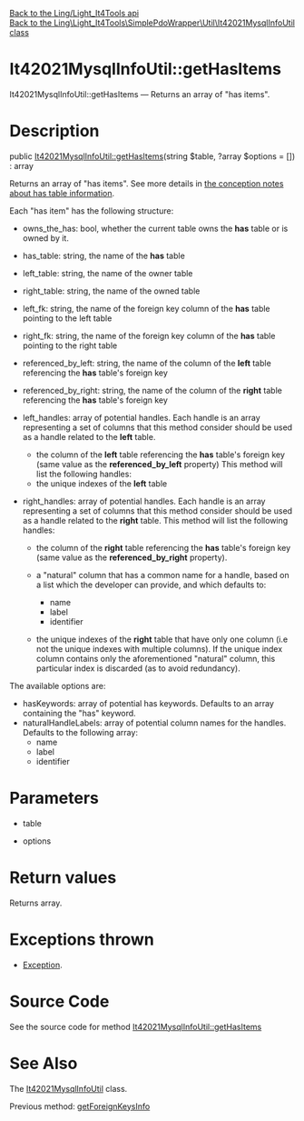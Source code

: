[Back to the Ling/Light_It4Tools api](https://github.com/lingtalfi/Light_It4Tools/blob/master/doc/api/Ling/Light_It4Tools.md)<br>
[Back to the Ling\Light_It4Tools\SimplePdoWrapper\Util\It42021MysqlInfoUtil class](https://github.com/lingtalfi/Light_It4Tools/blob/master/doc/api/Ling/Light_It4Tools/SimplePdoWrapper/Util/It42021MysqlInfoUtil.md)


It42021MysqlInfoUtil::getHasItems
================



It42021MysqlInfoUtil::getHasItems — Returns an array of "has items".




Description
================


public [It42021MysqlInfoUtil::getHasItems](https://github.com/lingtalfi/Light_It4Tools/blob/master/doc/api/Ling/Light_It4Tools/SimplePdoWrapper/Util/It42021MysqlInfoUtil/getHasItems.md)(string $table, ?array $options = []) : array




Returns an array of "has items".
See more details in [the conception notes about has table information](https://github.com/lingtalfi/SimplePdoWrapper/blob/master/doc/pages/conception-notes.md#the-has-table-information).

Each "has item" has the following structure:

- owns_the_has: bool, whether the current table owns the **has** table or is owned by it.
- has_table: string, the name of the **has** table
- left_table: string, the name of the owner table
- right_table: string, the name of the owned table
- left_fk: string, the name of the foreign key column of the **has** table pointing to the left table
- right_fk: string, the name of the foreign key column of the **has** table pointing to the right table
- referenced_by_left: string, the name of the column of the **left** table referencing the **has** table's foreign key
- referenced_by_right: string, the name of the column of the **right** table referencing the **has** table's foreign key
- left_handles: array of potential handles. Each handle is an array representing a set of columns that this method consider should be used as a handle related to the **left** table.
     - the column of the **left** table referencing the **has** table's foreign key (same value as the **referenced_by_left** property)
     This method will list the following handles:
     - the unique indexes of the **left** table

- right_handles: array of potential handles. Each handle is an array representing a set of columns that this method consider should be used as a handle related to the **right** table.
     This method will list the following handles:
     - the column of the **right** table referencing the **has** table's foreign key (same value as the **referenced_by_right** property).
     - a "natural" column that has a common name for a handle, based on a list which the developer can provide, and which defaults to:
         - name
         - label
         - identifier

     - the unique indexes of the **right** table that have only one column (i.e not the unique indexes with multiple columns).
         If the unique index column contains only the aforementioned "natural" column, this particular index is discarded (as to avoid redundancy).



The available options are:
- hasKeywords: array of potential has keywords. Defaults to an array containing the "has" keyword.
- naturalHandleLabels: array of potential column names for the handles. Defaults to the following array:
     - name
     - label
     - identifier




Parameters
================


- table

    

- options

    


Return values
================

Returns array.


Exceptions thrown
================

- [Exception](http://php.net/manual/en/class.exception.php).&nbsp;







Source Code
===========
See the source code for method [It42021MysqlInfoUtil::getHasItems](https://github.com/lingtalfi/Light_It4Tools/blob/master/SimplePdoWrapper/Util/It42021MysqlInfoUtil.php#L123-L127)


See Also
================

The [It42021MysqlInfoUtil](https://github.com/lingtalfi/Light_It4Tools/blob/master/doc/api/Ling/Light_It4Tools/SimplePdoWrapper/Util/It42021MysqlInfoUtil.md) class.

Previous method: [getForeignKeysInfo](https://github.com/lingtalfi/Light_It4Tools/blob/master/doc/api/Ling/Light_It4Tools/SimplePdoWrapper/Util/It42021MysqlInfoUtil/getForeignKeysInfo.md)<br>

